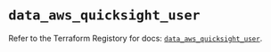 # `data_aws_quicksight_user`

Refer to the Terraform Registory for docs: [`data_aws_quicksight_user`](https://registry.terraform.io/providers/hashicorp/aws/4.66.1/docs/data-sources/quicksight_user).
